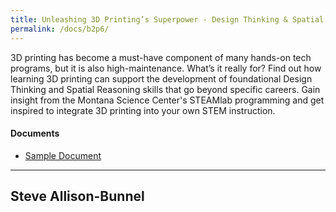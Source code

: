 ```yaml
---
title: Unleashing 3D Printing’s Superpower - Design Thinking & Spatial Reasoning
permalink: /docs/b2p6/
---
```


3D printing has become a must-have component of many hands-on tech programs, but it is also high-maintenance. What’s it really for? Find out how learning 3D printing can support the development of foundational Design Thinking and Spatial Reasoning skills that go beyond specific careers. Gain insight from the Montana Science Center's STEAMlab programming and get inspired to integrate 3D printing into your own STEM instruction.

#### Documents
 - [Sample Document](../monday/breakout2/documents/b1p1d1.pdf)

***

## Steve Allison-Bunnel